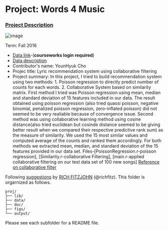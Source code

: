 # Project: Words 4 Music

### [Project Description](doc/Project4_desc.md)

![image](http://cdn.newsapi.com.au/image/v1/f7131c018870330120dbe4b73bb7695c?width=650)

Term: Fall 2016

+ [Data link](https://courseworks2.columbia.edu/courses/11849/files/folder/Project_Files?preview=763391)-(**courseworks login required**)
+ [Data description](doc/readme.html)
+ Contributor's name: YounHyuk Cho
+ Projec title: Lyric recommendation system using collaborative filtering
+ Project summary: In this project, I tried to build recommendation system using two methods: 1. Poisson regression to directly predict number of counts for each words. 2. Collaborative System based on similarity matrix. First method I tried was Poisson regression using mean, median and standard deviation of 15 features included in our data. The result obtained using poisson regression (also tried quassi poisson, negative binomial, penalized poisson regression, zero-inflated poisson) did not seemed to be very realiable because of convergence issue. Second method was using collaborative learning method using cosine distance(also tried euclidean but cosinde distance seemed to be giving better result when we compared their respective predictive rank sum) as the measure of similarity. We used the 15 most similar values and computed average of the counts and ranked them accordingly. For both methods we extracted mean, median, and standard deviation of the 15 features provided in our data set. Files-[PoissonRegression.r-poisson regression], [Similarity.r-collaborative Filtering], [main.r-applied collaborative filtering on our test data set of 100 new songs] [Reference on collaborative filter](http://artax.karlin.mff.cuni.cz/r-help/library/matrixStats/html/rowWeightedMeans.matrix.html)
	
Following [suggestions](http://nicercode.github.io/blog/2013-04-05-projects/) by [RICH FITZJOHN](http://nicercode.github.io/about/#Team) (@richfitz). This folder is orgarnized as follows.

```
proj/
├── lib/
├── data/
├── doc/
├── figs/
└── output/
```

Please see each subfolder for a README file.
